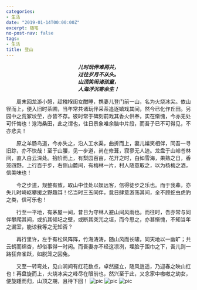 ```yaml
---
categories:
- 生活
date: "2019-01-14T00:00:00Z"
excerpt: 随笔
no-post-nav: false
tags:
- 生活
title: 登山
---
```


***<center>儿时玩伴难再共，</center>***
***<center>过往岁月不从头。</center>***
***<center>山顶笑闹诸孩童，</center>***
***<center>人海浮沉寄余生！</center>***

&emsp;&emsp;周末回龙游小憩，趁襁褓闺女酣睡，携妻儿登门前一山，名为火烧冰尖。依山径而上，便入旧时茶圃，当年常共诸玩伴采茶追逐嬉戏其间，然今已化作丘田。另园中之荒冢坟茔，亦皆不存。彼时常于碑刻前戏其香火供奉，实在惭愧，今亦无处可忏悔也！沧海桑田，此之谓也，往日景象唯余脑中片段，而吾子已不可得见，不亦悲夫！  

&emsp;&emsp;原之羊肠鸟道，今亦失之，沿人工水渠，曲折而上，妻儿嬉笑相伴，同吾一寻旧踪，亦不快哉！至于山腰，见一步道，尚在修葺，寂寥无人迹。龙盘于山岭苍林间，直入白云深处。拾阶而上，有梨园百亩，花开之时，白如雪海，果熟之日，香笼四野。上行百于步，右侧山麓间，有梅林一片，村人随意取之，以为杨梅之酒，信美味也！  

&emsp;&emsp;今之步道，规整有致，取山中佳处以娱远客，信得徒步之乐也。而于我辈，亦失儿时崎岖攀援之野趣耳！忆当时三五同伴，竟日肆意游荡其间，全不顾蛇虫虎豹之类，信可乐也！  

&emsp;&emsp;行至一平地，有茅屋一间，昔日为守林人避山间风雨也。而往时，吾亦常与同伴攀爬其间，或扒其倾圮之壁，或断其突兀之垣，而今思之，亦甚惭愧，不知当年之漏室，能谅我等之无知否？  

&emsp;&emsp;再行里许，左手有松风阵阵，竹海涛涛，随山风而长啸，同天地以一幽旷；共云鹤而绵杳，却俗事得一时闲。而吾妻亦不经这凛冽，埋脸于围巾之下，吾儿则一路狂奔雀跃，如脱笼之囚兔。 

&emsp;&emsp;又至一转弯处，见山涧间有红花数点，卓然挺立，随风逍遥，乃迎春之映山红也！再盘旋而上，火烧冰尖之峰尽在眼前也，然兴至于此，又念家中嗷嗷之幼女，便旋踵而归，山顶之期，且待下回！
![pic](/assets/images/2019/life/denggao1.jpg)
![pic](/assets/images/2019/life/denggao2.jpg)
![pic](/assets/images/2019/life/denggao3.jpg)